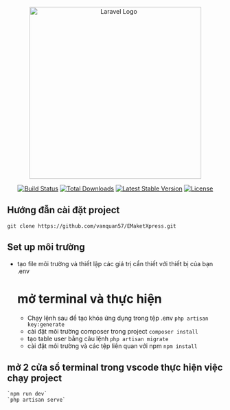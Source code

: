 <p align="center"><a href="https://laravel.com" target="_blank"><img src="https://raw.githubusercontent.com/laravel/art/master/logo-lockup/5%20SVG/2%20CMYK/1%20Full%20Color/laravel-logolockup-cmyk-red.svg" width="400" alt="Laravel Logo"></a></p>

<p align="center">
<a href="https://github.com/laravel/framework/actions"><img src="https://github.com/laravel/framework/workflows/tests/badge.svg" alt="Build Status"></a>
<a href="https://packagist.org/packages/laravel/framework"><img src="https://img.shields.io/packagist/dt/laravel/framework" alt="Total Downloads"></a>
<a href="https://packagist.org/packages/laravel/framework"><img src="https://img.shields.io/packagist/v/laravel/framework" alt="Latest Stable Version"></a>
<a href="https://packagist.org/packages/laravel/framework"><img src="https://img.shields.io/packagist/l/laravel/framework" alt="License"></a>
</p>

## Hướng đẫn cài đặt project
```git clone https://github.com/vanquan57/EMaketXpress.git```
## Set up môi trường 
- tạo file môi trường và thiết lập các giá trị cần thiết với thiết bị của bạn
  .env
  # mở terminal và thực hiện 
    - Chạy lệnh sau để tạo khóa ứng dụng trong tệp .env
       ```php artisan key:generate ```
    - cài đặt môi trường composer trong project
      ```composer install```
    - tạo table user bằng câu lệnh 
      ```php artisan migrate```
    - cài đặt môi trường và các tệp liên quan với npm
       ``` npm install ```
 ##  mở 2 cửa sổ terminal trong vscode thực hiện việc chạy project
    `npm run dev`
    `php artisan serve`


    
